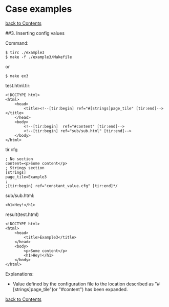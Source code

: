 Case examples
===
[back to Contents](contents.md)

##3. Inserting config values

Command:
```
$ tirc ./example3
$ make -f ./example3/Makefile
```
or
```
$ make ex3
```
test.html.tir:
```
<!DOCTYPE html>
<html>
	<head>
		<title><!--[tir:begin] ref="#[strings]page_tile" [tir:end]--></title>
	</head>
	<body>
		<!--[tir:begin]  ref="#content" [tir:end]-->
		<!--[tir:begin] ref="sub/sub.html" [tir:end]-->
	</body>
</html>
```

tir.cfg
```
; No section
content=<p>Some content</p>
; Strings section
[strings]
page_tile=Example3
;
;[tir:begin] ref="constant_value.cfg" [tir:end]*/
```
sub/sub.html:
```
<h1>Hey!</h1>
```
result(test.html)
```
<!DOCTYPE html>
<html>
	<head>
		<title>Example3</title>
	</head>
	<body>
		<p>Some content</p>
		<h1>Hey!</h1>
	</body>
</html>
```

Explanations:
 * Value defined by the configuration file to the location described as "#[strings]page_tile"(or "#content") has been expanded.

[back to Contents](contents.md)
